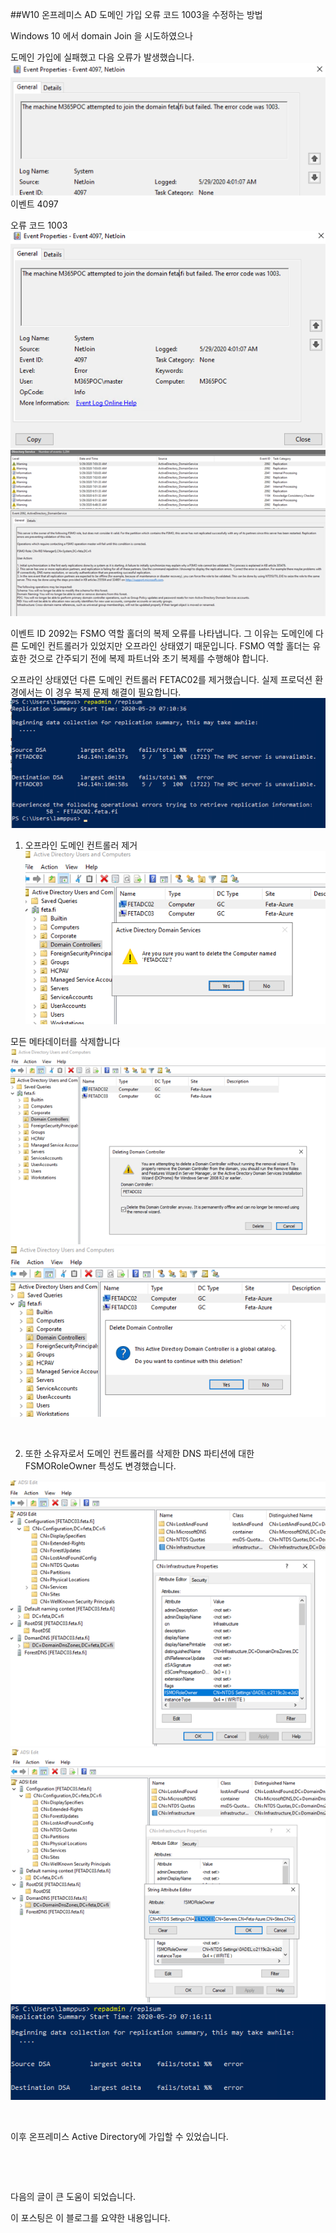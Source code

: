 ##W10 온프레미스 AD 도메인 가입 오류 코드 1003을 수정하는 방법


Windows 10 에서 domain Join 을 시도하였으나

도메인 가입에 실패했고 다음 오류가 발생했습니다.
![PostImages](/assets/PostImages/20241217_1.png)
이벤트 4097

오류 코드 1003
![PostImages](/assets/PostImages/20241217_2.png)
​![PostImages](/assets/PostImages/20241217_3.png)

이벤트 ID 2092는 FSMO 역할 홀더의 복제 오류를 나타냅니다. 그 이유는 도메인에 다른 도메인 컨트롤러가 있었지만 오프라인 상태였기 때문입니다. FSMO 역할 홀더는 유효한 것으로 간주되기 전에 복제 파트너와 초기 복제를 수행해야 합니다.

오프라인 상태였던 다른 도메인 컨트롤러  FETAC02를 제거했습니다. 실제 프로덕션 환경에서는 이 경우 복제 문제 해결이 필요합니다.
![PostImages](/assets/PostImages/20241217_4.png)

1. 오프라인 도메인 컨트롤러 제거
![PostImages](/assets/PostImages/20241217_5.png)

모든 메타데이터를 삭제합니다
![PostImages](/assets/PostImages/20241217_6.png)
![PostImages](/assets/PostImages/20241217_7.png)​

​

2. 또한 소유자로서 도메인 컨트롤러를 삭제한 DNS 파티션에 대한 FSMORoleOwner 특성도 변경했습니다.

![PostImages](/assets/PostImages/20241217_8.png)
​![PostImages](/assets/PostImages/20241217_9.png)
![PostImages](/assets/PostImages/20241217_10.png)

​

이후 온프레미스 Active Directory에 가입할 수 있었습니다.


​

​

다음의 글이 큰 도움이 되었습니다.

이 포스팅은 이 블로그를 요약한 내용입니다. 

